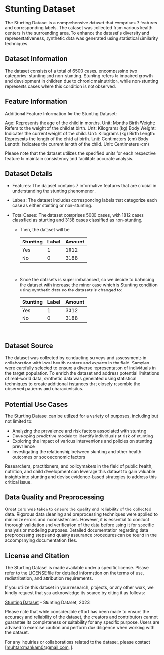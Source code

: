 # Stunting Dataset

The Stunting Dataset is a comprehensive dataset that comprises 7 features and corresponding labels. The dataset was collected from various health centers in the surrounding area. To enhance the dataset's diversity and representativeness, synthetic data was generated using statistical similarity techniques.

## Dataset Information

The dataset consists of a total of 6500 cases, encompassing two categories: stunting and non-stunting. Stunting refers to impaired growth and development in children due to chronic malnutrition, while non-stunting represents cases where this condition is not observed.

## Feature Information 
Additional Feature Information for the Stunting Dataset:

Age: Represents the age of the child in months.
Unit: Months
Birth Weight: Refers to the weight of the child at birth.
Unit: Kilograms (kg)
Body Weight: Indicates the current weight of the child.
Unit: Kilograms (kg)
Birth Length: Represents the length of the child at birth.
Unit: Centimeters (cm)
Body Length: Indicates the current length of the child.
Unit: Centimeters (cm)

Please note that the dataset utilizes the specified units for each respective feature to maintain consistency and facilitate accurate analysis.
## Dataset Details

- Features: The dataset contains 7 informative features that are crucial in understanding the stunting phenomenon.
- Labels: The dataset includes corresponding labels that categorize each case as either stunting or non-stunting.
- Total Cases: The dataset comprises 5000 cases, with 1812 cases classified as stunting and 3188 cases classified as non-stunting.

  - Then, the dataset will be: 

    | Stunting | Label | Amount
    |------------|------|------|
    | Yes | 1 | 1812 |
    | No  | 0 | 3188 |
    <br>

  - Since the datasets is super imbalanced, so we decide to balancing the dataset with increase the minor case which is Stunting condition using synthetic data so the datasets is changed to:
  
    | Stunting | Label | Amount
    |------------|------|------|
    | Yes | 1 | 3312 |
    | No | 0 | 3188 |
    <br>

## Dataset Source

The dataset was collected by conducting surveys and assessments in collaboration with local health centers and experts in the field. Samples were carefully selected to ensure a diverse representation of individuals in the target population. To enrich the dataset and address potential limitations of real-world data, synthetic data was generated using statistical techniques to create additional instances that closely resemble the observed patterns and characteristics.

## Potential Use Cases

The Stunting Dataset can be utilized for a variety of purposes, including but not limited to:

- Analyzing the prevalence and risk factors associated with stunting
- Developing predictive models to identify individuals at risk of stunting
- Exploring the impact of various interventions and policies on stunting prevalence
- Investigating the relationship between stunting and other health outcomes or socioeconomic factors

Researchers, practitioners, and policymakers in the field of public health, nutrition, and child development can leverage this dataset to gain valuable insights into stunting and devise evidence-based strategies to address this critical issue.

## Data Quality and Preprocessing

Great care was taken to ensure the quality and reliability of the collected data. Rigorous data cleaning and preprocessing techniques were applied to minimize errors and inconsistencies. However, it is essential to conduct thorough validation and verification of the data before using it for specific analysis or modeling purposes. Detailed documentation regarding data preprocessing steps and quality assurance procedures can be found in the accompanying documentation files.

## License and Citation

The Stunting Dataset is made available under a specific license. Please refer to the LICENSE file for detailed information on the terms of use, redistribution, and attribution requirements.

If you utilize this dataset in your research, projects, or any other work, we kindly request that you acknowledge its source by citing it as follows:

[Stunting Dataset](https://www.kaggle.com/datasets/muhtarom/stunting-dataset) - Stunting Dataset, 2023

Please note that while considerable effort has been made to ensure the accuracy and reliability of the dataset, the creators and contributors cannot guarantee its completeness or suitability for any specific purpose. Users are advised to exercise caution and perform due diligence when working with the dataset.

For any inquiries or collaborations related to the dataset, please contact [muhtaromahkam0@gmail.com, ].

